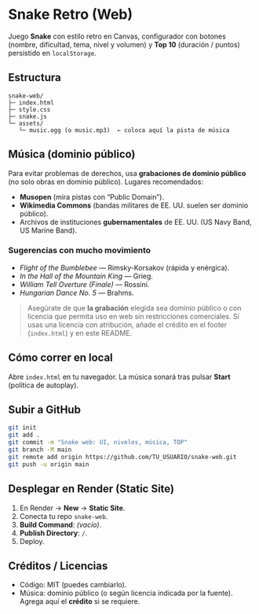 # Snake Retro (Web)

Juego **Snake** con estilo retro en Canvas, configurador con botones (nombre, dificultad, tema, nivel y volumen) y **Top 10** (duración / puntos) persistido en `localStorage`.

## Estructura
```
snake-web/
├─ index.html
├─ style.css
├─ snake.js
└─ assets/
   └─ music.ogg (o music.mp3)  ← coloca aquí la pista de música
```

## Música (dominio público)
Para evitar problemas de derechos, usa **grabaciones de dominio público** (no solo obras en dominio público). Lugares recomendados:
- **Musopen** (mira pistas con “Public Domain”).
- **Wikimedia Commons** (bandas militares de EE. UU. suelen ser dominio público).
- Archivos de instituciones **gubernamentales** de EE. UU. (US Navy Band, US Marine Band).

### Sugerencias con mucho movimiento
- *Flight of the Bumblebee* — Rimsky-Korsakov (rápida y enérgica).
- *In the Hall of the Mountain King* — Grieg.
- *William Tell Overture (Finale)* — Rossini.
- *Hungarian Dance No. 5* — Brahms.

> Asegúrate de que **la grabación** elegida sea dominio público o con licencia que permita uso en web sin restricciones comerciales. Si usas una licencia con atribución, añade el crédito en el footer (`index.html`) y en este README.

## Cómo correr en local
Abre `index.html` en tu navegador. La música sonará tras pulsar **Start** (política de autoplay).

## Subir a GitHub
```bash
git init
git add .
git commit -m "Snake web: UI, niveles, música, TOP"
git branch -M main
git remote add origin https://github.com/TU_USUARIO/snake-web.git
git push -u origin main
```

## Desplegar en Render (Static Site)
1. En Render → **New** → **Static Site**.
2. Conecta tu repo `snake-web`.
3. **Build Command**: *(vacío)*.
4. **Publish Directory**: `/`.
5. Deploy.

## Créditos / Licencias
- Código: MIT (puedes cambiarlo).
- Música: dominio público (o según licencia indicada por la fuente). Agrega aquí el **crédito** si se requiere.
